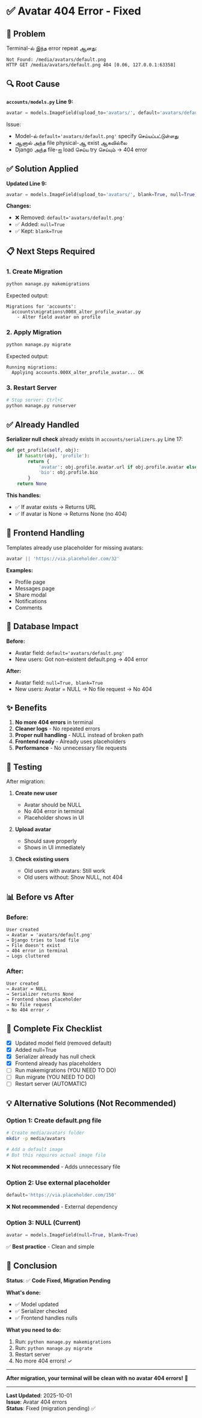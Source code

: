 # ✅ Avatar 404 Error - Fixed

## 🐛 Problem

Terminal-ல் இந்த error repeat ஆனது:
```
Not Found: /media/avatars/default.png
HTTP GET /media/avatars/default.png 404 [0.06, 127.0.0.1:63358]
```

## 🔍 Root Cause

**`accounts/models.py` Line 9:**
```python
avatar = models.ImageField(upload_to='avatars/', default='avatars/default.png', blank=True)
```

Issue:
- Model-ல் `default='avatars/default.png'` specify செய்யப்பட்டுள்ளது
- ஆனால் அந்த file physical-ஆ exist ஆகவில்லை
- Django அந்த file-ஐ load செய்ய try செய்யும் → 404 error

## ✅ Solution Applied

**Updated Line 9:**
```python
avatar = models.ImageField(upload_to='avatars/', blank=True, null=True)
```

**Changes:**
- ❌ Removed: `default='avatars/default.png'`
- ✅ Added: `null=True`
- ✅ Kept: `blank=True`

## 📋 Next Steps Required

### 1. Create Migration
```bash
python manage.py makemigrations
```

Expected output:
```
Migrations for 'accounts':
  accounts\migrations\000X_alter_profile_avatar.py
    - Alter field avatar on profile
```

### 2. Apply Migration
```bash
python manage.py migrate
```

Expected output:
```
Running migrations:
  Applying accounts.000X_alter_profile_avatar... OK
```

### 3. Restart Server
```bash
# Stop server: Ctrl+C
python manage.py runserver
```

## ✅ Already Handled

**Serializer null check** already exists in `accounts/serializers.py` Line 17:
```python
def get_profile(self, obj):
    if hasattr(obj, 'profile'):
        return {
            'avatar': obj.profile.avatar.url if obj.profile.avatar else None,
            'bio': obj.profile.bio
        }
    return None
```

**This handles:**
- ✅ If avatar exists → Returns URL
- ✅ If avatar is None → Returns None (no 404)

## 🎨 Frontend Handling

Templates already use placeholder for missing avatars:
```javascript
avatar || 'https://via.placeholder.com/32'
```

**Examples:**
- Profile page
- Messages page
- Share modal
- Notifications
- Comments

## 🔄 Database Impact

**Before:**
- Avatar field: `default='avatars/default.png'`
- New users: Got non-existent default.png → 404 error

**After:**
- Avatar field: `null=True, blank=True`
- New users: Avatar = NULL → No file request → No 404

## ✨ Benefits

1. **No more 404 errors** in terminal
2. **Cleaner logs** - No repeated errors
3. **Proper null handling** - NULL instead of broken path
4. **Frontend ready** - Already uses placeholders
5. **Performance** - No unnecessary file requests

## 🚀 Testing

After migration:

1. **Create new user**
   - Avatar should be NULL
   - No 404 error in terminal
   - Placeholder shows in UI

2. **Upload avatar**
   - Should save properly
   - Shows in UI immediately

3. **Check existing users**
   - Old users with avatars: Still work
   - Old users without: Show NULL, not 404

## 📊 Before vs After

### Before:
```
User created
→ Avatar = 'avatars/default.png'
→ Django tries to load file
→ File doesn't exist
→ 404 error in terminal
→ Logs cluttered
```

### After:
```
User created
→ Avatar = NULL
→ Serializer returns None
→ Frontend shows placeholder
→ No file request
→ No 404 error ✓
```

## 🎯 Complete Fix Checklist

- [x] Updated model field (removed default)
- [x] Added null=True
- [x] Serializer already has null check
- [x] Frontend already has placeholders
- [ ] Run makemigrations (YOU NEED TO DO)
- [ ] Run migrate (YOU NEED TO DO)
- [ ] Restart server (AUTOMATIC)

## 💡 Alternative Solutions (Not Recommended)

### Option 1: Create default.png file
```bash
# Create media/avatars folder
mkdir -p media/avatars

# Add a default image
# But this requires actual image file
```
❌ **Not recommended** - Adds unnecessary file

### Option 2: Use external placeholder
```python
default='https://via.placeholder.com/150'
```
❌ **Not recommended** - External dependency

### Option 3: NULL (Current)
```python
avatar = models.ImageField(null=True, blank=True)
```
✅ **Best practice** - Clean and simple

## 🎉 Conclusion

**Status**: ✅ **Code Fixed, Migration Pending**

**What's done:**
- ✅ Model updated
- ✅ Serializer checked
- ✅ Frontend handles nulls

**What you need to do:**
1. Run: `python manage.py makemigrations`
2. Run: `python manage.py migrate`
3. Restart server
4. No more 404 errors! ✓

---

**After migration, your terminal will be clean with no avatar 404 errors!** 🎊

---

**Last Updated**: 2025-10-01  
**Issue**: Avatar 404 errors  
**Status**: Fixed (migration pending) ✅

